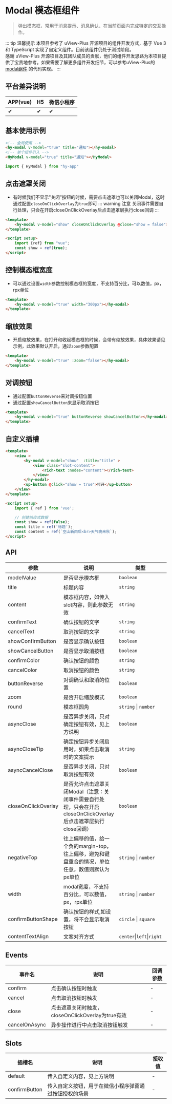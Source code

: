 # Modal 模态框组件
> 弹出模态框，常用于消息提示、消息确认、在当前页面内完成特定的交互操作。

::: tip 温馨提示
本项目参考了 uView-Plus 开源项目的组件开发方式，基于 Vue 3 和 TypeScript 实现了自定义组件。目前该组件仍处于测试阶段。<br>
感谢 uView-Plus 开源项目及其团队成员的贡献，他们的组件开发思路为本项目提供了宝贵地参考。如果需要了解更多组件开发细节，可以参考uView-Plus的 [modal组件](https://uiadmin.net/uview-plus/components/modal.html) 的代码实现。
:::

## 平台差异说明

| APP(vue) | H5 | 微信小程序 |
|-----|----|-------|
| ✔   | ✔  | ✔     |

## 基本使用示例

```html
<!-- 全局使用 -->
<hy-modal v-model="true" title="通知"></hy-modal>
<!-- 单个组件引入 -->
<HyModal v-model="true" title="通知"></HyModal>
```
```ts
import { HyModal } from "hy-app"
```

## 点击遮罩关闭
- 有时候我们不显示"关闭"按钮的时候，需要点击遮罩也可以关闭Modal，这时通过配置`closeOnClickOverlay`为`true`即可
::: warning 注意
关闭事件需要自行处理，只会在开启closeOnClickOverlay后点击遮罩层执行close回调
:::
```html
<template>
    <hy-modal v-model="show" closeOnClickOverlay @close="show = false"></hy-modal>
</template>

<script setup>
    import {ref} from "vue";
    const show = ref(true);
</script>
```

## 控制模态框宽度
- 可以通过设置`width`参数控制模态框的宽度，不支持百分比，可以数值，px，rpx单位
```html
<template>
    <hy-modal v-model="true" width="300px"></hy-modal>
</template>
```

## 缩放效果
- 开启缩放效果，在打开和收起模态框的时候，会带有缩放效果，具体效果请见示例，此效果默认开启，通过`zoom`参数配置
```html
<template>
    <hy-modal v-model="true" :zoom="false"></hy-modal>
</template>
```

## 对调按钮
- 通过配置`buttonReverse`来对调按钮位置
- 通过配置`showCancelButton`来显示取消按钮
```html
<template>
    <hy-modal v-model="true" buttonReverse showCancelButton></hy-modal>
</template>
```

## 自定义插槽

```html
<template>
    <view >
        <hy-modal v-model="show"  :title="title" >
            <view class="slot-content">
                <rich-text :nodes="content"></rich-text>
            </view>
        </hy-modal>
        <up-button @click="show = true">打开</up-button>
    </view>
</template>

<script setup>
    import { ref } from 'vue';

    // 创建响应式数据  
    const show = ref(false);
    const title = ref('标题');
    const content = ref(`空山新雨后<br>天气晚来秋`);
</script>
```

## API

| 参数                  | 说明                                                                     | 类型                        | 默认值    |
|---------------------|------------------------------------------------------------------------|---------------------------|--------|
| modelValue          | 是否显示模态框                                                                | `boolean`                 | false  |
| title               | 标题内容	                                                                  | `string`                  | -      |
| content             | 模态框内容，如传入slot内容，则此参数无效                                                 | `string`                  | -      |
| confirmText         | 确认按钮的文字                                                                | `string`                  | 确认     |
| cancelText          | 取消按钮的文字                                                                | `string`                  | 取消     |
| showConfirmButton   | 是否显示确认按钮                                                               | `boolean`                 | true   |
| showCancelButton    | 是否显示取消按钮                                                               | `boolean`                 | false  |
| confirmColor        | 确认按钮的颜色                                                                | `string`                  | -      |
| cancelColor         | 取消按钮的颜色                                                                | `string`                  | -      |
| buttonReverse       | 对调确认和取消的位置                                                             | `boolean`                 | false  |
| zoom                | 是否开启缩放模式                                                               | `boolean`                 | true   |
| round               | 模态框圆角                                                                  | `string` \| `number`      | 16     |
| asyncClose          | 是否异步关闭，只对确定按钮有效，见上方说明                                                  | `boolean`                 | false  |
| asyncCloseTip       | 确定按钮异步关闭启用时，如果点击取消时的文案提示                                               | `string`                  | -      |
| asyncCancelClose    | 是否异步关闭，只对取消按钮有效                                                        | `boolean`                 | false  |
| closeOnClickOverlay | 是否允许点击遮罩关闭Modal（注意：关闭事件需要自行处理，只会在开启closeOnClickOverlay后点击遮罩层执行close回调） | `boolean`                 | false  |
| negativeTop         | 往上偏移的值，给一个负的margin-top，往上偏移，避免和键盘重合的情况，单位任意，数值则默认为px单位                 | `string` \| `number`      | 0      |
| width               | modal宽度，不支持百分比，可以数值，px，rpx单位                                           | `string` \| `number`      | 650rpx |
| confirmButtonShape  | 确认按钮的样式,如设置，将不会显示取消按钮                                                  | `circle` \| `square`      | -      |
| contentTextAlign    | 文案对齐方式                                                                 | `center`\|`left`\|`right` | left   |

## Events

| 事件名           | 说明                                   | 回调参数 |
|---------------|--------------------------------------|------|
| confirm       | 点击确认按钮时触发                            | -    |
| cancel        | 点击取消按钮时触发                            | -    |
| close         | 点击遮罩关闭时触发，closeOnClickOverlay为true有效 | -    |
| cancelOnAsync | 异步操作进行中点击取消按钮触发                      | -    |

## Slots

| 插槽名           | 说明                          | 接收值 |
|---------------|-----------------------------|-----|
| default       | 传入自定义内容，见上方说明               | -   |
| confirmButton | 传入自定义按钮，用于在微信小程序弹窗通过按钮授权的场景 | -   |

<demo-model url="pages/components/modal/modal"></demo-model>
